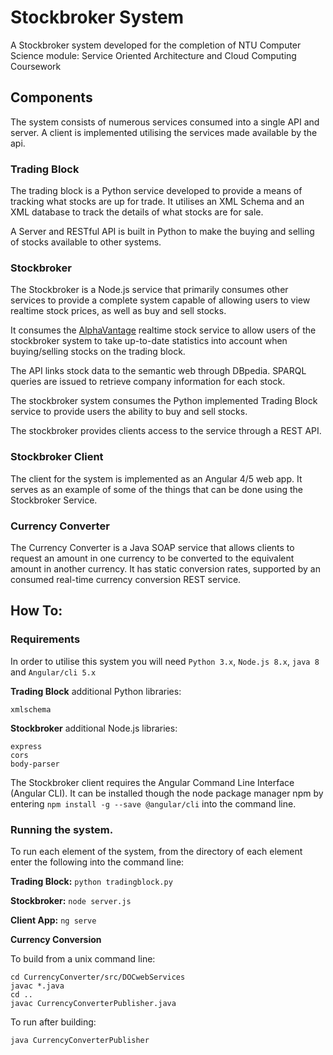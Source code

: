 # Stockbroker System
A Stockbroker system developed for the completion of NTU Computer Science module: Service Oriented Architecture and Cloud Computing Coursework

## Components
The system consists of numerous services consumed into a single API and server. A client is implemented utilising the services made available by the api.

### Trading Block
The trading block is a Python service developed to provide a means of tracking what stocks are up for trade. It utilises an XML Schema and an XML database to track the details of what stocks are for sale.

A Server and RESTful API is built in Python to make the buying and selling of stocks available to other systems.

### Stockbroker
The Stockbroker is a Node.js service that primarily consumes other services to provide a complete system capable of allowing users to view realtime stock prices, as well as buy and sell stocks.

It consumes the [AlphaVantage](https://www.alphavantage.co/) realtime stock service to allow users of the stockbroker system to take up-to-date statistics into account when buying/selling stocks on the trading block.

The API links stock data to the semantic web through DBpedia. SPARQL queries are issued to retrieve company information for each stock.

The stockbroker system consumes the Python implemented Trading Block service to provide users the ability to buy and sell stocks.

The stockbroker provides clients access to the service through a REST API.

### Stockbroker Client
The client for the system is implemented as an Angular 4/5 web app. It serves as an example of some of the things that can be done using the Stockbroker Service.

### Currency Converter
The Currency Converter is a Java SOAP service that allows clients to request an amount in one currency to be converted to the equivalent amount in another currency. It has static conversion rates, supported by an consumed real-time currency conversion REST service. 

## How To:

### Requirements
In order to utilise this system you will need `Python 3.x`, `Node.js 8.x`, `java 8` and `Angular/cli 5.x` 

**Trading Block** additional Python libraries:
```
xmlschema
```

**Stockbroker** additional Node.js libraries:
```
express
cors
body-parser
```

The Stockbroker client requires the Angular Command Line Interface (Angular CLI). It can be installed though the node package manager npm by entering `npm install -g --save @angular/cli` into the command line.

### Running the system.

To run each element of the system, from the directory of each element enter the following into the command line:

**Trading Block:** `python tradingblock.py`

**Stockbroker:** `node server.js`

**Client App:** `ng serve`

**Currency Conversion**

To build from a unix command line:
```
cd CurrencyConverter/src/DOCwebServices
javac *.java
cd ..
javac CurrencyConverterPublisher.java
```

To run after building:
```
java CurrencyConverterPublisher
```

